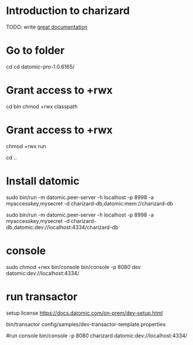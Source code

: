 
# Introduction to charizard

TODO: write [great documentation](http://jacobian.org/writing/what-to-write/)

# Go to folder
cd
cd datomic-pro-1.0.6165/

# Grant access to +rwx
cd bin
chmod +rwx classpath

# Grant access to +rwx
chmod +rwx run

cd ..
# Install datomic
sudo bin/run -m datomic.peer-server -h localhost -p 8998 -a myaccesskey,mysecret -d charizard-db,datomic:mem://charizard-db


sudo bin/run -m datomic.peer-server -h localhost -p 8998 -a myaccesskey,mysecret -d charizard-db,datomic:dev://localhost:4334/charizard-db

# console 
sudo chmod +rwx bin/console
bin/console -p 8080 dev datomic:dev://localhost:4334/

# run transactor
setup license 
 https://docs.datomic.com/on-prem/dev-setup.html

bin/transactor config/samples/dev-transactor-template.properties

#run console
bin/console -p 8080 charizard datomic:dev://localhost:4334/